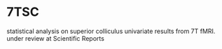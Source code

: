 # 7TSC
statistical analysis on superior colliculus univariate results from 7T fMRI. 
under review at Scientific Reports
